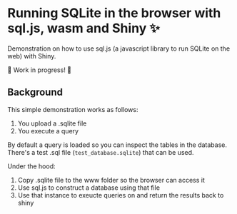 # Running SQLite in the browser with sql.js, wasm and Shiny ✨ 

Demonstration on how to use sql.js (a javascript library to run SQLite on the web) with Shiny.

🚧 Work in progress! 🚧 

## Background

This simple demonstration works as follows:

1. You upload a .sqlite file 
2. You execute a query

By default a query is loaded so you can inspect the tables in the database. There's a test .sql file (`test_database.sqlite`) that can be used.

Under the hood:

1. Copy .sqlite file to the www folder so the browser can access it
2. Use sql.js to construct a database using that file
3. Use that instance to exeucte queries on and return the results back to shiny

